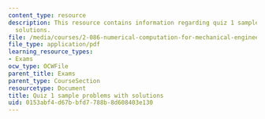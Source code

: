 ```yaml
---
content_type: resource
description: This resource contains information regarding quiz 1 sample problems with
  solutions.
file: /media/courses/2-086-numerical-computation-for-mechanical-engineers-fall-2012/0153abf4d67bbfd7788b8d608403e130_MIT2_086F12_quiz1_samples.pdf
file_type: application/pdf
learning_resource_types:
- Exams
ocw_type: OCWFile
parent_title: Exams
parent_type: CourseSection
resourcetype: Document
title: Quiz 1 sample problems with solutions
uid: 0153abf4-d67b-bfd7-788b-8d608403e130
---
```

